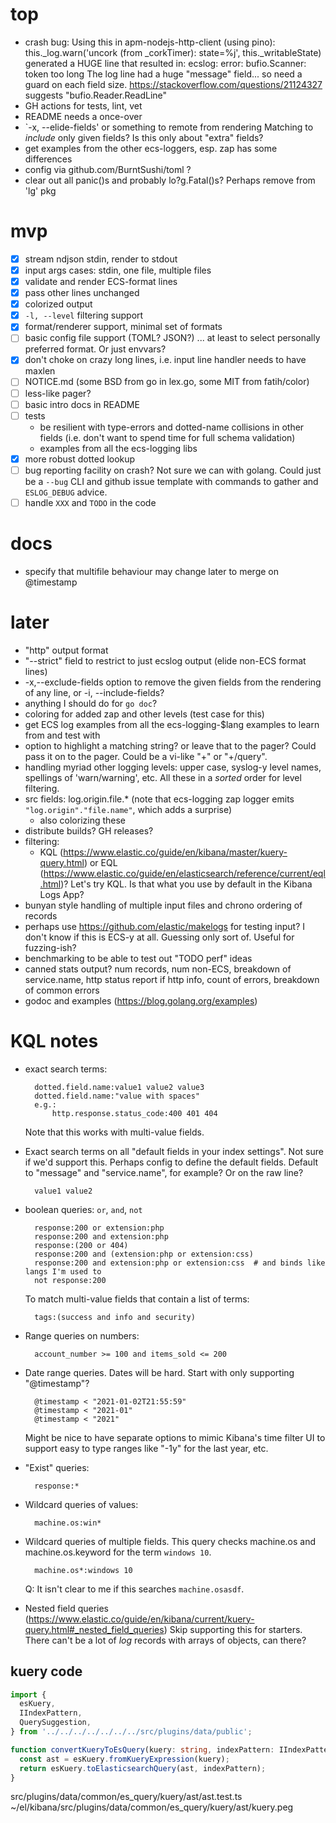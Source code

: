 # top

- crash bug: Using this in apm-nodejs-http-client (using pino):
        this._log.warn('uncork (from _corkTimer): state=%j', this._writableState)
  generated a HUGE line that resulted in:
    ecslog: error: bufio.Scanner: token too long
  The log line had a huge "message" field... so need a guard on each field size.
  https://stackoverflow.com/questions/21124327 suggests "bufio.Reader.ReadLine"
- GH actions for tests, lint, vet
- README needs a once-over
- `-x, --elide-fields' or something to remote from rendering
  Matching to *include* only given fields? Is this only about "extra" fields?
- get examples from the other ecs-loggers, esp. zap has some differences
- config via github.com/BurntSushi/toml ?
- clear out all panic()s and probably lo?g.Fatal()s? Perhaps remove from 'lg' pkg

# mvp

- [x] stream ndjson stdin, render to stdout
- [x] input args cases: stdin, one file, multiple files
- [x] validate and render ECS-format lines
- [x] pass other lines unchanged
- [x] colorized output
- [x] `-l, --level` filtering support
- [x] format/renderer support, minimal set of formats
- [ ] basic config file support (TOML? JSON?) ... at least to select personally
  preferred format. Or just envvars?
- [x] don't choke on crazy long lines, i.e. input line handler needs to have maxlen
- [ ] NOTICE.md (some BSD from go in lex.go, some MIT from fatih/color)
- [ ] less-like pager?
- [ ] basic intro docs in README
- [ ] tests
  - be resilient with type-errors and dotted-name collisions in other fields
    (i.e. don't want to spend time for full schema validation)
  - examples from all the ecs-logging libs
- [x] more robust dotted lookup
- [ ] bug reporting facility on crash? Not sure we can with golang. Could just
  be a `--bug` CLI and github issue template with commands to gather and
  `ESLOG_DEBUG` advice.
- [ ] handle `XXX` and `TODO` in the code

# docs

- specify that multifile behaviour may change later to merge on @timestamp

# later

- "http" output format
- "--strict" field to restrict to just ecslog output (elide non-ECS format lines)
- -x,--exclude-fields option to remove the given fields from the rendering
  of any line, or -i, --include-fields?
- anything I should do for `go doc`?
- coloring for added zap and other levels (test case for this)
- get ECS log examples from all the ecs-logging-$lang examples to learn from
  and test with
- option to highlight a matching string? or leave that to the pager? Could
  pass it on to the pager. Could be a vi-like "+<num>" or "+/query".
- handling myriad other logging levels: upper case, syslog-y level names,
  spellings of 'warn/warning', etc. All these in a *sorted* order for level
  filtering.
- src fields: log.origin.file.\* (note that ecs-logging zap logger emits
  `"log.origin"."file.name"`, which adds a surprise)
    - also colorizing these
- distribute builds? GH releases?
- filtering:
    - KQL (https://www.elastic.co/guide/en/kibana/master/kuery-query.html) or
      EQL (https://www.elastic.co/guide/en/elasticsearch/reference/current/eql.html)?
      Let's try KQL.
      Is that what you use by default in the Kibana Logs App?
- bunyan style handling of multiple input files and chrono ordering
  of records
- perhaps use https://github.com/elastic/makelogs for testing input?
  I don't know if this is ECS-y at all. Guessing only sort of. Useful
  for fuzzing-ish?
- benchmarking to be able to test out "TODO perf" ideas
- canned stats output? num records, num non-ECS, breakdown of service.name,
  http status report if http info, count of errors, breakdown of common errors
- godoc and examples (https://blog.golang.org/examples)


# KQL notes

- exact search terms:

        dotted.field.name:value1 value2 value3
        dotted.field.name:"value with spaces"
        e.g.:
            http.response.status_code:400 401 404

  Note that this works with multi-value fields.

- Exact search terms on all "default fields in your index settings". Not
  sure if we'd support this. Perhaps config to define the default fields.
  Default to "message" and "service.name", for example? Or on the raw line?

        value1 value2

- boolean queries: `or`, `and`, `not`

        response:200 or extension:php
        response:200 and extension:php
        response:(200 or 404)
        response:200 and (extension:php or extension:css)
        response:200 and extension:php or extension:css  # and binds like langs I'm used to
        not response:200

  To match multi-value fields that contain a list of terms:

        tags:(success and info and security)

- Range queries on numbers:

        account_number >= 100 and items_sold <= 200

- Date range queries. Dates will be hard. Start with only supporting
  "@timestamp"?

        @timestamp < "2021-01-02T21:55:59"
        @timestamp < "2021-01"
        @timestamp < "2021"

  Might be nice to have separate options to mimic Kibana's time filter UI to
  support easy to type ranges like "-1y" for the last year, etc.

- "Exist" queries:

        response:*

- Wildcard queries of values:

        machine.os:win*

- Wildcard queries of multiple fields. This query checks machine.os and
  machine.os.keyword for the term `windows 10`.

        machine.os*:windows 10

  Q: It isn't clear to me if this searches `machine.osasdf`.

- Nested field queries
  (<https://www.elastic.co/guide/en/kibana/current/kuery-query.html#_nested_field_queries>)
  Skip supporting this for starters. There can't be a lot of *log* records
  with arrays of objects, can there?

## kuery code

```typescript
import {
  esKuery,
  IIndexPattern,
  QuerySuggestion,
} from '../../../../../../../src/plugins/data/public';

function convertKueryToEsQuery(kuery: string, indexPattern: IIndexPattern) {
  const ast = esKuery.fromKueryExpression(kuery);
  return esKuery.toElasticsearchQuery(ast, indexPattern);
}
```

src/plugins/data/common/es_query/kuery/ast/ast.test.ts
~/el/kibana/src/plugins/data/common/es_query/kuery/ast/kuery.peg
